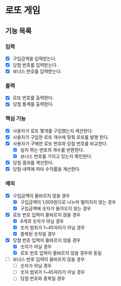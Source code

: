 # 로또 게임

## 기능 목록

### 입력
- [x] 구입금액을 입력받는다.
- [x] 당첨 번호를 입력받는다.
- [x] 보너스 번호를 입력받는다.

### 출력
- [x] 로또 번호를 출력한다.
- [x] 당첨 통계를 출력한다.

### 핵심 기능
- [x] 사용자가 로또 몇개를 구입했는지 계산한다.
- [x] 사용자가 구입한 로또 개수에 맞춰 로또를 발행 한다.
- [x] 사용자가 구매한 로또 번호와 당첨 번호를 비교한다.
    - [x] 일치 하는 번호의 개수를 반환한다.
    - [x] 보너스 번호를 가지고 있는지 확인한다.
- [x] 당첨 결과를 계산한다.
- [x] 당첨 내역에 따라 수익률을 계산한다.

### 예외
- [x] 구입금액이 올바르지 않을 경우
  - [x] 구입금액이 1,000원으로 나누어 떨어지지 않는 경우
  - [x] 구입금액에 숫자가 들어오지 않는 경우
- [x] 로또 번호 입력이 올바르지 않을 경우
  - [x] 6개의 숫자가 아닐 경우
  - [x] 숫자 범위가 1~45자리가 아닐 경우
  - [x] 중복된 숫자일 경우
- [x] 당첨 번호 입력이 올바르지 않을 경우
  - [x] 숫자가 아닐 경우
  - [x] 로또 번호 입력이 올바르지 않을 경우와 동일
- [ ] 보너스 번호 입력이 올바르지 않을 경우
    - [ ] 숫자가 아닐 경우
    - [ ] 숫자 범위가 1~45자리가 아닐 경우
    - [ ] 당첨 번호와 중복일 경우
